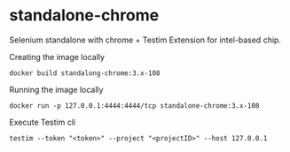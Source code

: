 # standalone-chrome
Selenium standalone with chrome + Testim Extension for intel-based chip.


Creating the image locally
```
docker build standalong-chrome:3.x-108
```

Running the image locally
```
docker run -p 127.0.0.1:4444:4444/tcp standalone-chrome:3.x-108
```

Execute Testim cli
```
testim --token "<token>" --project "<projectID>" --host 127.0.0.1
```
